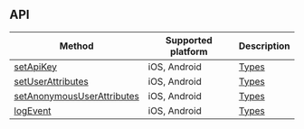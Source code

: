 ## API

| Method          | Supported platform          | Description |
| --------- | -------------- |-------------------------------- |
| [setApiKey](../www/cordova-plugin-reteno.js)     | iOS, Android                | [Types](../types/index.ts)  |
| [setUserAttributes](../www/cordova-plugin-reteno.js)     | iOS, Android                | [Types](../types/index.ts)  |
| [setAnonymousUserAttributes](../www/cordova-plugin-reteno.js)     | iOS, Android                | [Types](../types/index.ts)  |
| [logEvent](../www/cordova-plugin-reteno.js)     | iOS, Android                | [Types](../types/index.ts)  |